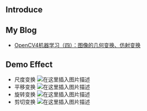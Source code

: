 ## Introduce

## My Blog
- [OpenCV4机器学习（四）：图像的几何变换、仿射变换](https://ai-wx.blog.csdn.net/article/details/118992887)

## Demo Effect
- 尺度变换
![在这里插入图片描述](https://img-blog.csdnimg.cn/166987e47857450fbd8622da8a4ee774.png#pic_center=350x)
- 平移变换
![在这里插入图片描述](https://img-blog.csdnimg.cn/35f7a9bf836546729ba43e003fed5f9d.png#pic_center=350x)
- 旋转变换
![在这里插入图片描述](https://img-blog.csdnimg.cn/8257d7df22dd40ca96a3155d824f1e36.png#pic_center=350x)
- 剪切变换
![在这里插入图片描述](https://img-blog.csdnimg.cn/2be2f7ee3ee340d39f183a26803762cd.png#pic_center=350x)
